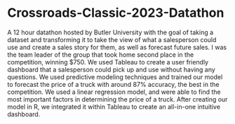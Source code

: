 # Crossroads-Classic-2023-Datathon
A 12 hour datathon hosted by Butler University with the goal of taking a dataset and transforming it to take the view of what a salesperson could use and create a sales story for them, as well as forecast future sales. I was the team leader of the group that took home second place in the competition, winning $750. We used Tableau to create a user friendly dashboard that a salesperson could pick up and use without having any questions. We used predictive modeling techniques and trained our model to forecast the price of a truck with around 87% accuracy, the best in the competition. We used a linear regression model, and were able to find the most important factors in determining the price of a truck. After creating our model in R, we integrated it within Tableau to create an all-in-one intuitive dashboard.
